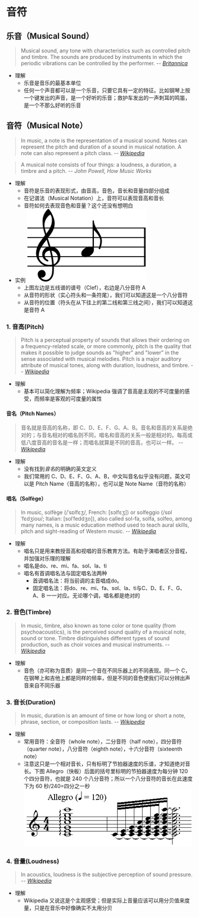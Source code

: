 # 音符

## 乐音（Musical Sound）

> Musical sound, any tone with characteristics such as controlled pitch and timbre. The sounds are produced by instruments in which the periodic vibrations can be controlled by the performer.
> -- <cite>[Britannica](https://www.britannica.com/science/musical-sound)</cite>

- 理解
  - 乐音是音乐的最基本单位
  - 任何一个声音都可以是一个乐音，只要它具有一定的特征。比如钢琴上按一个键发出的声音，是一个好听的乐音；救护车发出的一声刺耳的鸣笛，是一个不那么好听的乐音

## 音符（Musical Note）

> In music, a note is the representation of a musical sound. Notes can represent the pitch and duration of a sound in musical notation. A note can also represent a pitch class.
> -- <cite>[Wikipedia](https://en.wikipedia.org/wiki/Musical_note)</cite>

> A musical note consists of four things: a loudness, a duration, a timbre and a pitch.
> -- <cite>John Powell, How Music Works</cite>

- 理解
  - 音符是乐音的表现形式，由音高，音色，音长和音量四部分组成
  - 在记谱法（Musical Notation）上，音符可以表现音高和音长
  - 音符如何去表现音色和音量？这个还没有想明白
- 实例
  ![A Note](./images/320px-Treble_a.svg.png)
  - 上图左边是五线谱的谱号（Clef），右边是八分音符 A
  - 从音符的形状（实心符头和一条符尾），我们可以知道这是一个八分音符
  - 从音符的位置（符头在从下往上的第二线和第三线之间），我们可以知道这是音符 A

### 1. 音高(Pitch)

> Pitch is a perceptual property of sounds that allows their ordering on a frequency-related scale, or more commonly, pitch is the quality that makes it possible to judge sounds as "higher" and "lower" in the sense associated with musical melodies. Pitch is a major auditory attribute of musical tones, along with duration, loudness, and timbre.
> -- <cite>[Wikipedia](<https://en.wikipedia.org/wiki/Pitch_(music)>)</cite>

- 理解
  - 基本可以简化理解为频率；Wikipedia 强调了音高是主观的不可度量的感受，而频率是客观的可度量的属性

#### 音名（Pitch Names）

> 音名就是音高的名称，即 C、D、E、F、G、A、B。音名和音高的关系是绝对的；与音名相对的唱名则不同，唱名和音高的关系一般是相对的。每高或低八度音高的音名是一样；而唱名就算是不同的音高，也可以一样。
> -- <cite>[Wikipedia](https://zh.wikipedia.org/wiki/%E9%9F%B3%E5%90%8D)</cite>

- 理解
  - 没有找到*音名*的明确的英文定义
  - 我们常用的 C、D、E、F、G、A、B，中文叫音名似乎没有问题，英文可以是 Pitch Name（音高的名称），也可以是 Note Name（音符的名称）

#### 唱名（Solfège）

> In music, solfège (/ˈsɒlfɛʒ/, French: [sɔlfɛʒ]) or solfeggio (/sɒlˈfɛdʒioʊ/; Italian: [solˈfeddʒo]), also called sol-fa, solfa, solfeo, among many names, is a music education method used to teach aural skills, pitch and sight-reading of Western music.
> -- <cite>[Wikipedia](https://en.wikipedia.org/wiki/Solf%C3%A8ge)</cite>

- 理解
  - 唱名只是用来教授音高和视唱的音乐教育方法。有助于演唱者区分音程，并加强对乐理的理解
  - 唱名是do、re、mi、fa、sol、la、ti
  - 唱名有首调唱名法与固定唱名法两种
    - 首调唱名法：将当前调的主音唱成do。
    - 固定唱名法：将do、re、mi、fa、sol、la、ti与C、D、E、F、G、A、B 一一对应。无论哪个调，唱名都是绝对的

### 2. 音色(Timbre)

> In music, timbre, also known as tone color or tone quality (from psychoacoustics), is the perceived sound quality of a musical note, sound or tone. Timbre distinguishes different types of sound production, such as choir voices and musical instruments.
> -- <cite>[Wikipedia](https://en.wikipedia.org/wiki/Timbre)</cite>

- 理解
  - 音色（亦可称为音质）是同一个音在不同乐器上的不同表现。同一个 C，在钢琴上和吉他上都是同样的频率，但是不同的音色使我们可以分辨出声音来自不同乐器

### 3. 音长(Duration)

> In music, duration is an amount of time or how long or short a note, phrase, section, or composition lasts.
> -- <cite>[Wikipedia](<https://en.wikipedia.org/wiki/Duration_(music)>)</cite>

- 理解
  - 常用音符：全音符（whole note），二分音符（half note），四分音符（quarter note），八分音符（eighth note），十六分音符（sixteenth note）
  - 注意这只是一个相对音长，只有标明了节拍器速度的乐谱，才知道绝对音长。下图 Allegro（快板）后面的括号里标明的节拍器速度为每分钟 120 个四分音符，也就是 240 个八分音符；所以一个八分音符的音长在此速度下为 60 秒/240=四分之一秒
    ![](./images/Arpeggio_in_C_major.png)

### 4. 音量(Loudness)

> In acoustics, loudness is the subjective perception of sound pressure.
> -- <cite>[Wikipedia](https://en.wikipedia.org/wiki/Loudness)</cite>

- 理解
  - Wikipedia 又说这是个主观感受；但是实际上音量应该可以用分贝值来度量，只是在音乐中好像确实不太用分贝
